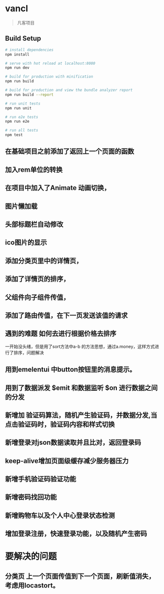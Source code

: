 # vancl

> 凡客项目

## Build Setup

``` bash
# install dependencies
npm install

# serve with hot reload at localhost:8080
npm run dev

# build for production with minification
npm run build

# build for production and view the bundle analyzer report
npm run build --report

# run unit tests
npm run unit

# run e2e tests
npm run e2e

# run all tests
npm test
```

## 在基础项目之前添加了返回上一个页面的函数
## 加入rem单位的转换
##  在项目中加入了Animate 动画切换，
##  图片懒加载
##  头部标题栏自动修改
##  ico图片的显示
## 添加分类页里中的详情页，
## 添加了详情页的排序，
## 父组件向子组件传值，
## 添加了路由传值，在下一页发送该值的请求
##  遇到的难题  如何去进行根据价格去排序

一开始没头绪，但是用了sort方法中a-b 的方法思想，通过a.money，这样方式进行了排序，问题解决

## 用到emelentui 中button按钮里的消息提示。
## 用到了数据派发 $emit  和数据监听 $on  进行数据之间的分发

## 新增加 验证码算法，随机产生验证码，并数据分发,当点击验证码时，验证码内容和样式切换
## 新增登录对json数据读取并且比对，返回登录码
## keep-alive增加页面级缓存减少服务器压力
##  新增手机验证码验证功能
##  新增密码找回功能
## 新增购物车以及个人中心登录状态检测
## 增加登录注册，快速登录功能，以及随机产生密码



# 要解决的问题
##  分类页 上一个页面传值到下一个页面，刷新值消失，考虑用locastort。

